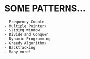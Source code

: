 # SOME PATTERNS...

    - Frequency Counter
    - Multiple Pointers
    - Sliding Window
    - Divide and Conquer
    - Dynamic Programming
    - Greedy Algorithms
    - Backtracking
    - Many more!